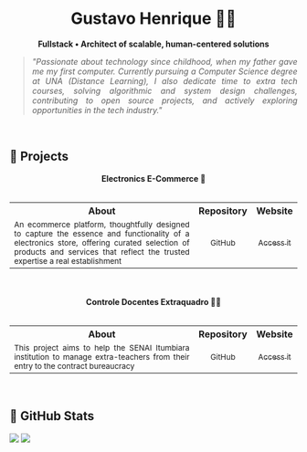<h1 align="center">Gustavo Henrique 👨‍🔧</h1>
<p align="center"><strong>Fullstack • Architect of scalable, human-centered solutions</strong></p>

> <p align="justify">
>  <i>"Passionate about technology since childhood, when my father gave me my first computer. Currently pursuing a Computer Science degree at UNA (Distance Learning), I also dedicate time to extra tech courses, solving algorithmic and system design challenges, contributing to open source projects, and actively exploring opportunities in the tech industry."
   </i>
</p>
<br>

## 📰 Projects
<table align="center" width="100%">
  <div align="center"><strong>Electronics E-Commerce 🛒</strong></div>
  <br>
  <tr align="center">
    <th>About</th>
    <th>Repository</th>
    <th>Website</th>
  </tr>
  <tr>
    <td align="justify"><sub>An ecommerce platform, thoughtfully designed to capture the essence and functionality of a electronics store, offering curated selection of products and services that reflect the trusted expertise a real establishment</sub></td>
    <td align="center"><a href="https://github.com/hgrgustavo/"><sub>GitHub</sub></a></td>
    <td align="center"><a href=""><sub>Access it</sub></a></td>
  </tr>
</table>
<br><br>
<table width="100%" align="center">
  <div align="center"><strong>Controle Docentes Extraquadro 🧑‍🏫</strong></div>
  <br>
  <tr align="center">
    <th>About</th>
    <th>Repository</th>
    <th>Website</th>
  </tr>
  <tr>
    <td align="justify"><sub>This project aims to help the SENAI Itumbiara institution to manage extra-teachers from their entry to the contract bureaucracy</sub></td>
    <td align="center"><a href="https://github.com/hgrgustavo/docentes-extraquadro"><sub>GitHub</sub></a></td>
    <td align="center"><a href=""><sub>Access it</sub></a></td>
  </tr>
</table>
<br>

## 🎢 GitHub Stats
<div width="100%">
  <img src=https://github-readme-stats.vercel.app/api?username=hgrgustavo&show_icons=true&theme=discord_old_blurple&hide_border=true&hide_title=true> 
  <img src=https://github-readme-stats.vercel.app/api/top-langs/?username=hgrgustavo&layout=compact&theme=discord_old_blurple&hide_border=true>
</div>



